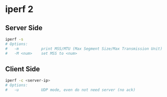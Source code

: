 # iperf 2

## Server Side

```sh
iperf -s
# Options:
#	-m			print MSS/MTU (Max Segment Size/Max Transmission Unit)
#	-M <num>	set MSS to <num>
```

## Client Side

```sh
iperf -c <server-ip>
# Options:
#	-u			UDP mode, even do not need server (no ack)
```
